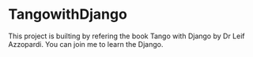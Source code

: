 # TangowithDjango
This project is builting by refering the book Tango with Django by Dr Leif Azzopardi.
You can join me to learn the Django.
